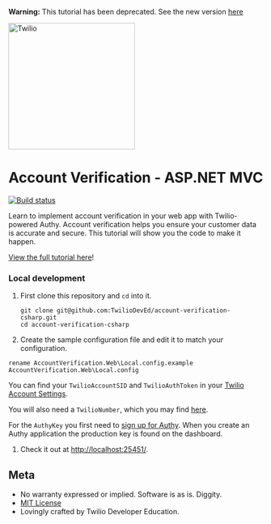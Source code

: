 **Warning:** This tutorial has been deprecated. See the new version [here](https://github.com/TwilioDevEd/account-security-csharp) 

<a href="https://www.twilio.com">
  <img src="https://static0.twilio.com/marketing/bundles/marketing/img/logos/wordmark-red.svg" alt="Twilio" width="250" />
</a>

# Account Verification - ASP.NET MVC

[![Build status](https://ci.appveyor.com/api/projects/status/u7adfy20o1d2mcbt?svg=true)](https://ci.appveyor.com/project/TwilioDevEd/account-verification-csharp)

Learn to implement account verification in your web app with Twilio-powered Authy. Account verification helps you ensure your customer data is accurate and secure. This tutorial will show you the code to make it happen.

[View the full tutorial here](https://www.twilio.com/docs/tutorials/walkthrough/account-verification/csharp/mvc)!

### Local development

1. First clone this repository and `cd` into it.

   ```shell
   git clone git@github.com:TwilioDevEd/account-verification-csharp.git
   cd account-verification-csharp
   ```

1. Create the sample configuration file and edit it to match your configuration.

  ```shell
  rename AccountVerification.Web\Local.config.example AccountVerification.Web\Local.config
  ```

 You can find your `TwilioAccountSID` and `TwilioAuthToken` in your
 [Twilio Account Settings](https://www.twilio.com/console).

 You will also need a `TwilioNumber`, which you may find
 [here](https://www.twilio.com/user/account/phone-numbers/incoming).

 For the `AuthyKey` you first need to [sign up for Authy](https://dashboard.authy.com/signup).
 When you create an Authy application the production key is found on the dashboard.

1. Check it out at [http://localhost:25451/](http://localhost:25451/).

## Meta

* No warranty expressed or implied. Software is as is. Diggity.
* [MIT License](http://www.opensource.org/licenses/mit-license.html)
* Lovingly crafted by Twilio Developer Education.
